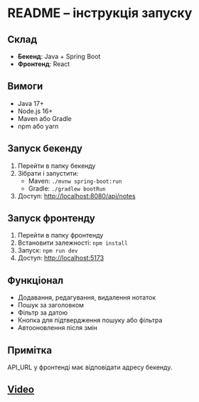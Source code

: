 # README – інструкція запуску

## Склад
- **Бекенд**: Java + Spring Boot  
- **Фронтенд**: React

## Вимоги
- Java 17+  
- Node.js 16+  
- Maven або Gradle  
- npm або yarn

## Запуск бекенду
1. Перейти в папку бекенду  
2. Зібрати і запустити:
   - Maven: `./mvnw spring-boot:run`  
   - Gradle: `./gradlew bootRun`  
3. Доступ: [http://localhost:8080/api/notes](http://localhost:8080/api/notes)

## Запуск фронтенду
1. Перейти в папку фронтенду  
2. Встановити залежності: `npm install`  
3. Запуск: `npm run dev`  
4. Доступ: [http://localhost:5173](http://localhost:5173)

## Функціонал
- Додавання, редагування, видалення нотаток  
- Пошук за заголовком  
- Фільтр за датою  
- Кнопка для підтвердження пошуку або фільтра  
- Автооновлення після змін  

## Примітка
API_URL у фронтенді має відповідати адресу бекенду.

## [Video](https://youtu.be/H0Lcwy0WqKk?si=DT2VHrAxB6IPMU95)
